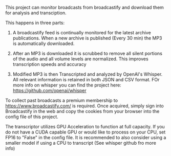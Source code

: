 This project can monitor broadcasts from broadcastify and download them for analysis and transciption.

This happens in three parts:

  1. A broadcastify feed is continually monitored for the latest archive publications. When a new archive is published (Every 30 min) the MP3 is automatically downloaded.
  
  2. After an MP3 is downloaded it is scrubbed to remove all silent portions of the audio and all volume levels are normalized. This improves transcription speeds and accuracy
  
  3. Modified MP3 is then Transcripted and analyzed by OpenAI's Whisper. All relevant information is retained in both JSON and CSV format. FOr more info on whisper you can find the project here: https://github.com/openai/whisper
  

To collect past broadcasts a premium membership to https://www.broadcastify.com/ is required. Once acquired, simply sign into Broadcastify in the web and copy the cookies from your browser into the config file of this project.


The transcriptor utilizes GPU Acceleration to function at full capacity. If you do not have a CUDA capable GPU or would like to process on your CPU, set FP16 to "False" in the config file. It is recommended to also consider using a smaller model if using a CPU to transcript (See whisper github fro more info) 
 
 

